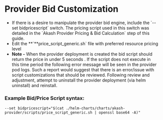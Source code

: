 # Provider Bid Customization

* If there is a desire to manipulate the provider bid engine, include the \`--set bidpricescript\` switch.  The pricing script used in this switch was detailed in the \`Akash Provider Pricing & Bid Calculation\` step of this guide.
* Edit the **\`**price\_script\_generic.sh\` file with preferred resource pricing level
* **Note -** When the provider deployment is created the bid script should return the price in under 5 seconds . If the script does not execute in this time period the following error message will be seen in the provider pod logs.  Such a report would suggest that there is an error/issue with script customizations that should be reviewed.  Following review and adjustment, attempt to uninstall the provider deployment (via helm uninstall) and reinstall.

### **Example Bid/Price Script syntax:**

```
--set bidpricescript="$(cat ./helm-charts/charts/akash-provider/scripts/price_script_generic.sh | openssl base64 -A)"
```
